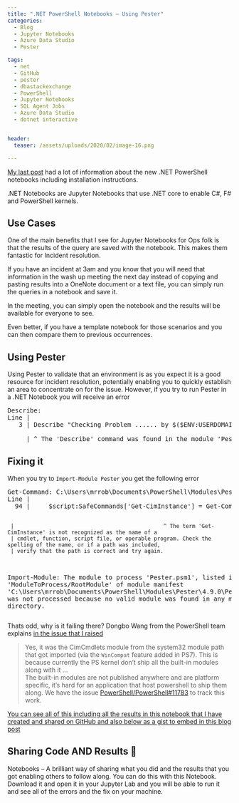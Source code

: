 ```yaml
---
title: ".NET PowerShell Notebooks – Using Pester"
categories:
  - Blog
  - Jupyter Notebooks
  - Azure Data Studio
  - Pester

tags:
  - net
  - GitHub 
  - pester
  - dbastackexchange
  - PowerShell
  - Jupyter Notebooks
  - SQL Agent Jobs
  - Azure Data Studio
  - dotnet interactive


header:
  teaser: /assets/uploads/2020/02/image-16.png

---
```

[My last post](http://localhost:4001/blog/jupyter%20notebooks/azure%20data%20studio/powershell/pwsh/dbatools/dbachecks/new-net-notebooks-are-here-powershell-7-notebooks-are-here/) had a lot of information about the new .NET PowerShell notebooks including installation instructions.

.NET Notebooks are Jupyter Notebooks that use .NET core to enable C#, F# and PowerShell kernels.

Use Cases
---------

One of the main benefits that I see for Jupyter Notebooks for Ops folk is that the results of the query are saved with the notebook. This makes them fantastic for Incident resolution.

If you have an incident at 3am and you know that you will need that information in the wash up meeting the next day instead of copying and pasting results into a OneNote document or a text file, you can simply run the queries in a notebook and save it.

In the meeting, you can simply open the notebook and the results will be available for everyone to see.

Even better, if you have a template notebook for those scenarios and you can then compare them to previous occurrences.

Using Pester
------------

Using Pester to validate that an environment is as you expect it is a good resource for incident resolution, potentially enabling you to quickly establish an area to concentrate on for the issue. However, if you try to run Pester in a .NET Notebook you will receive an error
<PRE class=wp-block-preformatted>Describe: 
Line |
   3 | Describe "Checking Problem ...... by $($ENV:USERDOMAIN) $($ENV:UserName)" {

     | ^ The 'Describe' command was found in the module 'Pester', but the module could not be loaded. For more information, run 'Import-Module Pester'.</PRE>
<H2>Fixing it</H2>
<P>When you try to <CODE>Import-Module Pester</CODE> you get the following error</P><PRE class=wp-block-preformatted>Get-Command: C:\Users\mrrob\Documents\PowerShell\Modules\Pester\4.9.0\Pester.psm1
Line |
  94 |     $script:SafeCommands['Get-CimInstance'] = Get-Command -Name Get-CimInstance -Module CimCmdlets @safeCommandLookupParameters

     |                                               ^ The term 'Get-CimInstance' is not recognized as the name of a
     | cmdlet, function, script file, or operable program. Check the spelling of the name, or if a path was included,
     | verify that the path is correct and try again.
 Import-Module: The module to process 'Pester.psm1', listed in field 'ModuleToProcess/RootModule' of module manifest 'C:\Users\mrrob\Documents\PowerShell\Modules\Pester\4.9.0\Pester.psd1' was not processed because no valid module was found in any module directory. </PRE>
Thats odd, why is it failing there? Dongbo Wang from the PowerShell team explains [in the issue that I raised](https://github.com/dotnet/interactive/issues/136)

> Yes, it was the CimCmdlets module from the system32 module path that got imported (via the `WinCompat` feature added in PS7). This is because currently the PS kernel don’t ship all the built-in modules along with it …  
> The built-in modules are not published anywhere and are platform specific, it’s hard for an application that host powershell to ship them along. We have the issue [PowerShell/PowerShell#11783](https://github.com/PowerShell/PowerShell/issues/11783) to track this work.


[You can see all of this including all the results in this notebook that I have created and shared on GitHub and also below as a gist to embed in this blog post](https://github.com/SQLDBAWithABeard/Presentations/blob/master/Notebooks/DotNet%20Notebook/01-PesterWontRun.ipynb)

Sharing Code AND Results 🙂
---------------------------

  
Notebooks – A brilliant way of sharing what you did and the results that you got enabling others to follow along. You can do this with this Notebook. Download it and open it in your Jupyter Lab and you will be able to run it and see all of the errors and the fix on your machine.
<SCRIPT src="https://gist.github.com/SQLDBAWithABeard/6f911ae171528181d226a11e9a24ad05.js"></SCRIPT>


